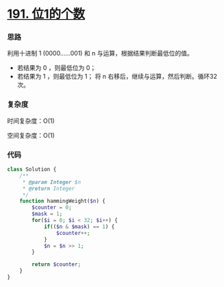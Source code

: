 # [191. 位1的个数](https://leetcode.cn/problems/number-of-1-bits/)

### 思路

利用十进制 1 (0000……001) 和 n 与运算，根据结果判断最低位的值。
- 若结果为 0 ，则最低位为 0；
- 若结果为 1 ，则最低位为 1；
将 n 右移后，继续与运算，然后判断。循环32次。

### 复杂度

时间复杂度：O(1)

空间复杂度：O(1)

### 代码

```php
class Solution {
    /**
     * @param Integer $n
     * @return Integer
     */
    function hammingWeight($n) {
        $counter = 0;
        $mask = 1;
        for($i = 0; $i < 32; $i++) {
            if(($n & $mask) == 1) {
                $counter++;
            }
            $n = $n >> 1;
        }

        return $counter;
    }
}
```